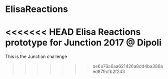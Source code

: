 # ElisaReactions
<<<<<<< HEAD
Elisa Reactions prototype for Junction 2017 @ Dipoli
=======
This is the Junction challenge
>>>>>>> be6e76a6aa621426a8dd4ba386aed879cfb2f243
